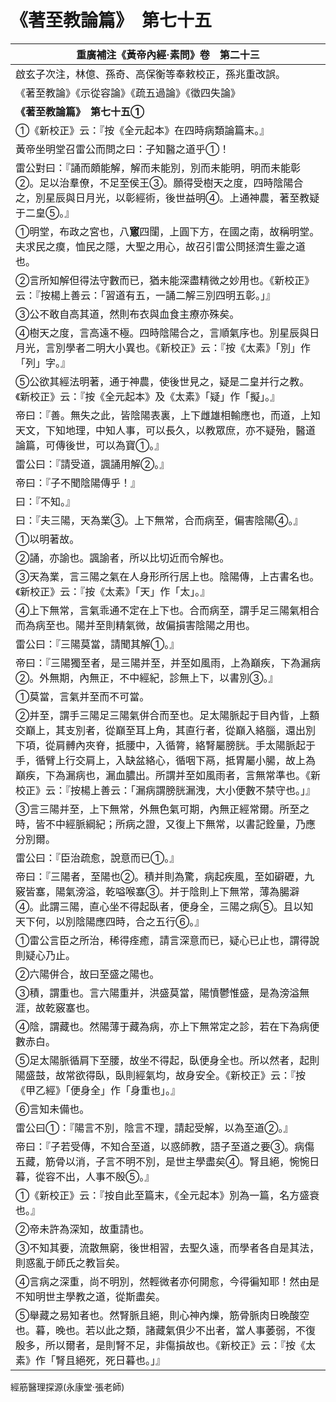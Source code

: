# 《著至教論篇》　第七十五

|**重廣補注《黃帝內經·素問》卷　第二十三**|
|---|
|啟玄子次注，林億、孫奇、高保衡等奉敕校正，孫兆重改誤。|
|《著至教論》《示從容論》《疏五過論》《徵四失論》|
|**《著至教論篇》　第七十五①**|
|①《新校正》云：『按《全元起本》在四時病類論篇末。』|
|黃帝坐明堂召雷公而問之曰：子知醫之道乎①！|
|雷公對曰：『誦而頗能解，解而未能別，別而未能明，明而未能彰②。足以治羣僚，不足至侯王③。願得受樹天之度，四時陰陽合之，別星辰與日月光，以彰經術，後世益明④。上通神農，著至教疑于二皇⑤。』|
|①明堂，布政之宮也，八**窻**四闥，上圓下方，在國之南，故稱明堂。夫求民之瘼，恤民之隱，大聖之用心，故召引雷公問拯濟生靈之道也。|
|②言所知解但得法守數而已，猶未能深盡精微之妙用也。《新校正》云：『按楊上善云：「習道有五，一誦二解三別四明五彰。」』|
|③公不敢自高其道，然則布衣與血食主療亦殊矣。|
|④樹天之度，言高遠不極。四時陰陽合之，言順氣序也。別星辰與日月光，言別學者二明大小異也。《新校正》云：『按《太素》「別」作「列」字。』|
|⑤公欲其經法明著，通于神農，使後世見之，疑是二皇并行之教。《新校正》云：『按《全元起本》及《太素》「疑」作「擬」。』|
|帝曰：『善。無失之此，皆陰陽表裏，上下雌雄相輸應也，而道，上知天文，下知地理，中知人事，可以長久，以教眾庶，亦不疑殆，醫道論篇，可傳後世，可以為寶①。』|
|雷公曰：『請受道，諷誦用解②。』|
|帝曰：『子不聞陰陽傳乎！』|
|曰：『不知。』|
|曰：『夫三陽，天為業③。上下無常，合而病至，偏害陰陽④。』|
|①以明著故。|
|②誦，亦諭也。諷諭者，所以比切近而令解也。|
|③天為業，言三陽之氣在人身形所行居上也。陰陽傳，上古書名也。《新校正》云：『按《太素》「天」作「太」。』|
|④上下無常，言氣乖通不定在上下也。合而病至，謂手足三陽氣相合而為病至也。陽并至則精氣微，故偏損害陰陽之用也。|
|雷公曰：『三陽莫當，請聞其解①。』|
|帝曰：『三陽獨至者，是三陽并至，并至如風雨，上為巔疾，下為漏病②。外無期，內無正，不中經紀，診無上下，以書別③。』|
|①莫當，言氣并至而不可當。|
|②并至，謂手三陽足三陽氣併合而至也。足太陽脈起于目內眥，上額交巔上，其支別者，從巔至耳上角，其直行者，從巔入絡腦，還出別下項，從肩髆內夾脊，抵腰中，入循膂，絡腎屬膀胱。手太陽脈起于手，循臂上行交肩上，入缺盆絡心，循咽下鬲，抵胃屬小腸，故上為巔疾，下為漏病也，漏血膿出。所謂并至如風雨者，言無常準也。《新校正》云：『按楊上善云：「漏病謂膀胱漏洩，大小便數不禁守也。」』|
|③言三陽并至，上下無常，外無色氣可期，內無正經常爾。所至之時，皆不中經脈綱紀；所病之證，又復上下無常，以書記銓量，乃應分別爾。|
|雷公曰：『臣治疏愈，說意而已①。』|
|帝曰：『三陽者，至陽也②。積并則為驚，病起疾風，至如礔礰，九竅皆塞，陽氣滂溢，乾嗌喉塞③。并于陰則上下無常，薄為腸澼④。此謂三陽，直心坐不得起臥者，便身全，三陽之病⑤。且以知天下何，以別陰陽應四時，合之五行⑥。』|
|①雷公言臣之所治，稀得痊癒，請言深意而已，疑心已止也，謂得說則疑心乃止。|
|②六陽併合，故曰至盛之陽也。|
|③積，謂重也。言六陽重并，洪盛莫當，陽憤鬱惟盛，是為滂溢無涯，故乾竅塞也。|
|④陰，謂藏也。然陽薄于藏為病，亦上下無常定之診，若在下為病便數赤白。|
|⑤足太陽脈循肩下至腰，故坐不得起，臥便身全也。所以然者，起則陽盛鼓，故常欲得臥，臥則經氣均，故身安全。《新校正》云：『按《甲乙經》「便身全」作「身重也」。』|
|⑥言知未備也。|
|雷公曰①：『陽言不別，陰言不理，請起受解，以為至道②。』|
|帝曰：『子若受傳，不知合至道，以惑師教，語子至道之要③。病傷五藏，筋骨以消，子言不明不別，是世主學盡矣④。腎且絕，惋惋日暮，從容不出，人事不殷⑤。』|
|①《新校正》云：『按自此至篇末，《全元起本》別為一篇，名方盛衰也。』|
|②帝未許為深知，故重請也。|
|③不知其要，流散無窮，後世相習，去聖久遠，而學者各自是其法，則惑亂于師氏之教旨矣。|
|④言病之深重，尚不明別，然輕微者亦何開愈，今得徧知耶！然由是不知明世主學教之道，從斯盡矣。|
|⑤舉藏之易知者也。然腎脈且絕，則心神內爍，筋骨脈肉日晚酸空也。暮，晚也。若以此之類，諸藏氣俱少不出者，當人事萎弱，不復殷多，所以爾者，是則腎不足，非傷損故也。《新校正》云：『按《太素》作「腎且絕死，死日暮也。」』|


經筋醫理探源(永康堂‧張老師)


